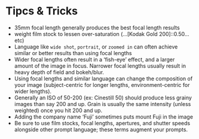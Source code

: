 # Tipcs & Tricks

- 35mm focal length generally produces the best focal length results
- weight film stock to lessen over-saturation (…[Kodak Gold 200]::0.50… etc)
- Language like `wide shot`, `portrait`, or `zoomed in` can often achieve similar or better results than using focal lengths
- Wider focal lengths often result in a ‘fish-eye’ effect, and a larger amount of the image in focus. Narrower focal lengths usually result in heavy depth of field and bokeh/blur.
- Using focal lengths and similar language can change the composition of your image (subject-centric for longer lengths, environment-centric for wider lengths).
- Generally an ISO of 50-200 (ex: Cinestill 50) should produce less grainy images than say 200 and up. Grain is usually the same intensity (unless weighted) once you hit 200 and up.
- Adding the company name ‘Fuji’ sometimes puts mount Fuji in the image
- Be sure to use film stocks, focal lengths, apertures, and shutter speeds alongside other prompt language; these terms augment your prompts.
